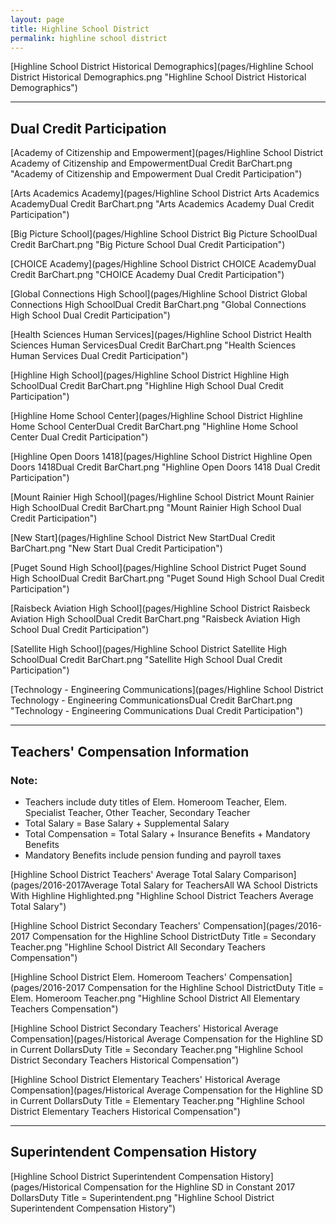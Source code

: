 ```yaml
---
layout: page
title: Highline School District
permalink: highline school district
---
```



[Highline School District Historical Demographics](pages/Highline School District Historical Demographics.png "Highline School District Historical Demographics")

___

## Dual Credit Participation

[Academy of Citizenship and Empowerment](pages/Highline School District Academy of Citizenship and EmpowermentDual Credit BarChart.png "Academy of Citizenship and Empowerment Dual Credit Participation")

[Arts   Academics Academy](pages/Highline School District Arts   Academics AcademyDual Credit BarChart.png "Arts   Academics Academy Dual Credit Participation")

[Big Picture School](pages/Highline School District Big Picture SchoolDual Credit BarChart.png "Big Picture School Dual Credit Participation")

[CHOICE Academy](pages/Highline School District CHOICE AcademyDual Credit BarChart.png "CHOICE Academy Dual Credit Participation")

[Global Connections High School](pages/Highline School District Global Connections High SchoolDual Credit BarChart.png "Global Connections High School Dual Credit Participation")

[Health Sciences   Human Services](pages/Highline School District Health Sciences   Human ServicesDual Credit BarChart.png "Health Sciences   Human Services Dual Credit Participation")

[Highline High School](pages/Highline School District Highline High SchoolDual Credit BarChart.png "Highline High School Dual Credit Participation")

[Highline Home School Center](pages/Highline School District Highline Home School CenterDual Credit BarChart.png "Highline Home School Center Dual Credit Participation")

[Highline Open Doors 1418](pages/Highline School District Highline Open Doors 1418Dual Credit BarChart.png "Highline Open Doors 1418 Dual Credit Participation")

[Mount Rainier High School](pages/Highline School District Mount Rainier High SchoolDual Credit BarChart.png "Mount Rainier High School Dual Credit Participation")

[New Start](pages/Highline School District New StartDual Credit BarChart.png "New Start Dual Credit Participation")

[Puget Sound High School](pages/Highline School District Puget Sound High SchoolDual Credit BarChart.png "Puget Sound High School Dual Credit Participation")

[Raisbeck Aviation High School](pages/Highline School District Raisbeck Aviation High SchoolDual Credit BarChart.png "Raisbeck Aviation High School Dual Credit Participation")

[Satellite High School](pages/Highline School District Satellite High SchoolDual Credit BarChart.png "Satellite High School Dual Credit Participation")

[Technology - Engineering   Communications](pages/Highline School District Technology - Engineering   CommunicationsDual Credit BarChart.png "Technology - Engineering   Communications Dual Credit Participation")


___

## Teachers' Compensation Information
### Note:
- Teachers include duty titles of Elem. Homeroom Teacher, Elem. Specialist Teacher, Other Teacher, Secondary Teacher
- Total Salary = Base Salary + Supplemental Salary
- Total Compensation = Total Salary + Insurance Benefits + Mandatory Benefits
- Mandatory Benefits include pension funding and payroll taxes

[Highline School District Teachers' Average Total Salary Comparison](pages/2016-2017Average Total Salary for TeachersAll WA School Districts With Highline Highlighted.png "Highline School District Teachers Average Total Salary")

[Highline School District Secondary Teachers' Compensation](pages/2016-2017 Compensation for the Highline School DistrictDuty Title = Secondary Teacher.png "Highline School District All Secondary Teachers Compensation")

[Highline School District Elem. Homeroom Teachers' Compensation](pages/2016-2017 Compensation for the Highline School DistrictDuty Title = Elem. Homeroom Teacher.png "Highline School District All Elementary Teachers Compensation")

[Highline School District Secondary Teachers' Historical Average Compensation](pages/Historical Average Compensation for the Highline SD in Current DollarsDuty Title = Secondary Teacher.png "Highline School District Secondary Teachers Historical Compensation")

[Highline School District Elementary Teachers' Historical Average Compensation](pages/Historical Average Compensation for the Highline SD in Current DollarsDuty Title = Elementary Teacher.png "Highline School District Elementary Teachers Historical Compensation")


___

## Superintendent Compensation History

[Highline School District Superintendent Compensation History](pages/Historical Compensation for the Highline SD in Constant 2017 DollarsDuty Title = Superintendent.png "Highline School District Superintendent Compensation History")

